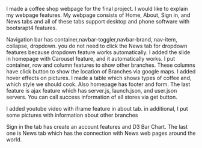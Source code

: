 I made a coffee shop webpage for the final project.
I would like to explain my webpage features.
My webpage consists of Home, About, Sign in, and News tabs and all of these tabs support desktop and phone software with bootsrapt4 features.

 <title>Coffee Of Boston</title>
    <meta charset="utf-8">
    <meta name="viewport" content="width=device-width, initial-scale=1">
    <link rel="stylesheet" href="https://maxcdn.bootstrapcdn.com/bootstrap/4.1.3/css/bootstrap.min.css">
    <script src="https://ajax.googleapis.com/ajax/libs/jquery/3.3.1/jquery.min.js"></script>
    <script src="https://cdnjs.cloudflare.com/ajax/libs/popper.js/1.14.3/umd/popper.min.js"></script>
    <script src="https://maxcdn.bootstrapcdn.com/bootstrap/4.1.3/js/bootstrap.min.js"></script>
    <script src="https://code.jquery.com/jquery-3.3.1.js" integrity="sha256-2Kok7MbOyxpgUVvAk/HJ2jigOSYS2auK4Pfzbm7uH60="
    crossorigin="anonymous"></script>
    
    
    
  Navigation bar has container,navbar-toggler,navbar-brand, nav-item, collapse, dropdown. you do not need to click the News tab for dropdown features because dropdown feature works automatically.
   I added the slide in homepage with Carousel feature, and it automatically works.
   I put container, row and column features to show other branches. These columns have click button to show the location of Branches via google maps. I added hover effects on pictures. I made a table which shows types of coffee and, which style we should cook. Also homepage has footer and form.
   The last feature is ajax feature which has server.js, launch.json, and user.json servers.
   You can call success information of all stores via get button.
   
   
   I added youtube video with iframe feature in about tab.
   in additional, I put some pictures with information about other branches
   
   Sign in the tab has create an account features and D3 Bar Chart.
    The last one is News tab which has the connection with News web pages around the world.
   
   
   
   
   
    
    
   
   
   
   

